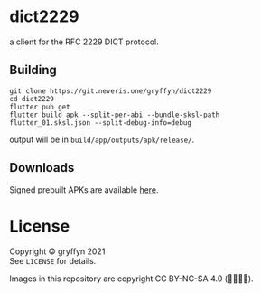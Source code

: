 # dict2229

a client for the RFC 2229 DICT protocol.

## Building
```
git clone https://git.neveris.one/gryffyn/dict2229
cd dict2229
flutter pub get
flutter build apk --split-per-abi --bundle-sksl-path flutter_01.sksl.json --split-debug-info=debug
```

output will be in `build/app/outputs/apk/release/`.

## Downloads

Signed prebuilt APKs are available [here](https://neveris.one/build/dict2229/README.html).

# License
Copyright © gryffyn 2021  
See `LICENSE` for details.  

Images in this repository are copyright CC BY-NC-SA 4.0 (🅭🅯🄏🄎).